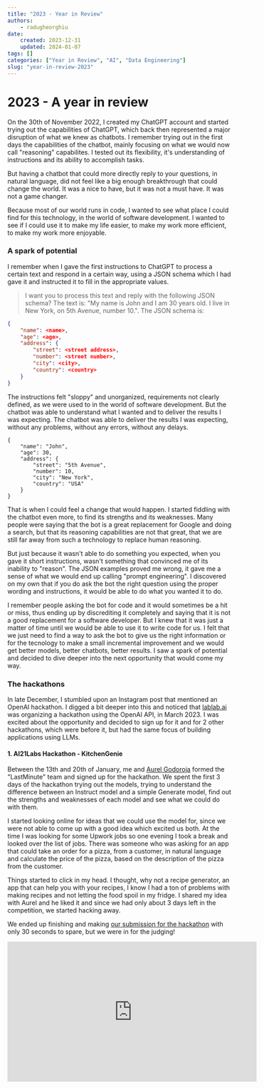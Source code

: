 ```yaml
---
title: "2023 - Year in Review"
authors: 
    - radugheorghiu
date: 
    created: 2023-12-31
    updated: 2024-01-07
tags: []
categories: ["Year in Review", "AI", "Data Engineering"]
slug: "year-in-review-2023"
---
```


# **2023 - A year in review**

On the 30th of November 2022, I created my ChatGPT account and started trying out the capabilities of ChatGPT, which back then represented a major disruption of what we knew as chatbots. I remember trying out in the first days the capabilities of the chatbot, mainly focusing on what we would now call "reasoning" capabilites. I tested out its flexibility, it's understanding of instructions and its ability to accomplish tasks.

<!-- more -->

But having a chatbot that could more directly reply to your questions, in natural language, did not feel like a big enough breakthrough that could change the world. It was a nice to have, but it was not a must have. It was not a game changer.

Because most of our world runs in code, I wanted to see what place I could find for this technology, in the world of software development. I wanted to see if I could use it to make my life easier, to make my work more efficient, to make my work more enjoyable.

### A spark of potential

I remember when I gave the first instructions to ChatGPT to process a certain text and respond in a certain way, using a JSON schema which I had gave it and instructed it to fill in the appropriate values.

> I want you to process this text and reply with the following JSON schema? The text is: "My name is John and I am 30 years old. I live in New York, on 5th Avenue, number 10.". The JSON schema is:

```json
{
    "name": <name>,
    "age": <age>,
    "address": {
        "street": <street address>,
        "number": <street number>,
        "city": <city>,
        "country": <country>
    }
}
```

The instructions felt "sloppy" and unorganized, requirements not clearly defined, as we were used to in the world of software development. But the chatbot was able to understand what I wanted and to deliver the results I was expecting. The chatbot was able to deliver the results I was expecting, without any problems, without any errors, without any delays.

```
{
    "name": "John",
    "age": 30,
    "address": {
        "street": "5th Avenue",
        "number": 10,
        "city": "New York",
        "country": "USA"
    }
}
```

That is when I could feel a change that would happen. I started fiddling with the chatbot even more, to find its strengths and its weaknesses. Many people were saying that the bot is a great replacement for Google and doing a search, but that its reasoning capabilities are not that great, that we are still far away from such a technology to replace human reasoning.

But just because it wasn't able to do something you expected, when you gave it short instructions, wasn't something that convinced me of its inability to "reason". The JSON examples proved me wrong, it gave me a sense of what we would end up calling "prompt engineering". I discovered on my own that if you do ask the bot the right question using the proper wording and instructions, it would be able to do what you wanted it to do.

I remember people asking the bot for code and it would sometimes be a hit or miss, thus ending up by discrediting it completely and saying that it is not a good replacement for a software developer. But I knew that it was just a matter of time until we would be able to use it to write code for us. I felt that we just need to find a way to ask the bot to give us the right information or for the tecnology to make a small incremental improvement and we would get better models, better chatbots, better results. I saw a spark of potential and decided to dive deeper into the next opportunity that would come my way.

### The hackathons

In late December, I stumbled upon an Instagram post that mentioned an OpenAI hackathon. I digged a bit deeper into this and noticed that [lablab.ai](lablab.ai) was organizing a hackathon using the OpenAI API, in March 2023. I was excited about the opportunity and decided to sign up for it and for 2 other hackathons, which were before it, but had the same focus of building applications using LLMs.

#### 1. AI21Labs Hackathon - KitchenGenie

Between the 13th and 20th of January, me and [Aurel Godoroja](https://www.linkedin.com/in/aurel-godoroja-a31026117/) formed the "LastMinute" team and signed up for the hackathon. We spent the first 3 days of the hackathon trying out the models, trying to understand the difference between an Instruct model and a simple Generate model, find out the strengths and weaknesses of each model and see what we could do with them.

I started looking online for ideas that we could use the model for, since we were not able to come up with a good idea which excited us both. At the time I was looking for some Upwork jobs so one evening I took a break and looked over the list of jobs. There was someone who was asking for an app that could take an order for a pizza, from a customer, in natural language and calculate the price of the pizza, based on the description of the pizza from the customer.

Things started to click in my head. I thought, why not a recipe generator, an app that can help you with your recipes, I know I had a ton of problems with making recipes and not letting the food spoil in my fridge. I shared my idea with Aurel and he liked it and since we had only about 3 days left in the competition, we started hacking away.

We ended up finishing and making [our submission for the hackathon](https://lablab.ai/event/ai21-labs-hackathon/lastminute/kitchen-genie) with only 30 seconds to spare, but we were in for the judging!

<div align="center">
<iframe width="560" height="315" src="https://www.youtube.com/embed/RI-9OZ9IqIE?si=9l7Cu0y10AxTcHOo" title="YouTube video player" frameborder="0" allow="accelerometer; autoplay; clipboard-write; encrypted-media; gyroscope; picture-in-picture; web-share" allowfullscreen></iframe>
</div>